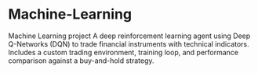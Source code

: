 # Machine-Learning
Machine Learning project
A deep reinforcement learning agent using Deep Q-Networks (DQN) to trade financial instruments with technical indicators. Includes a custom trading environment, training loop, and performance comparison against a buy-and-hold strategy.
